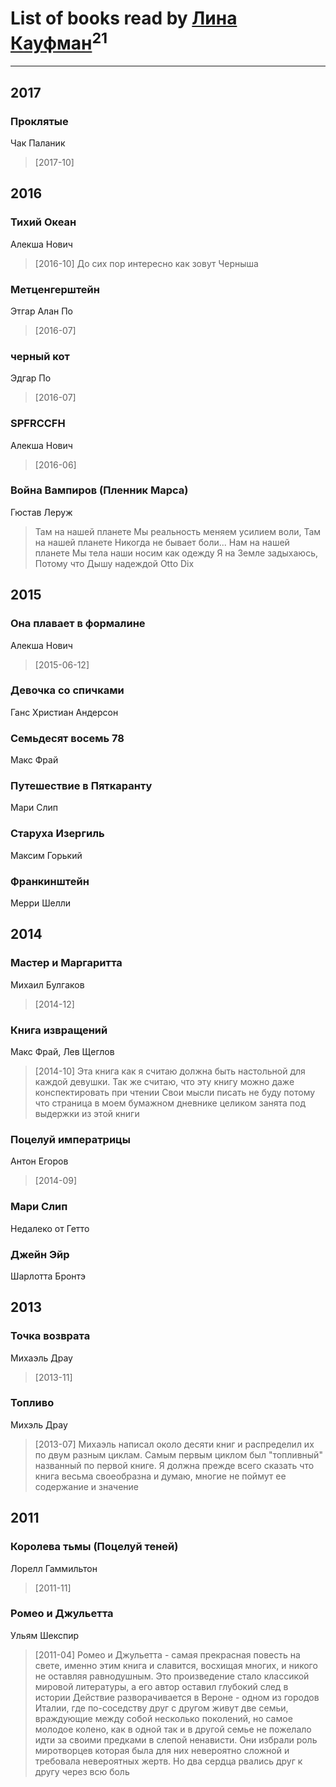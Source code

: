 # List of books read by [Лина Кауфман](http://vk.com/id143278479)<sup>21</sup>
---

## 2017

### Проклятые
Чак Паланик
> [2017-10] 



## 2016

### Тихий Океан
Алекша Нович
> [2016-10] До сих пор интересно как зовут Черныша


### Метценгерштейн
Этгар Алан По
> [2016-07] 


### черный кот
Эдгар По
> [2016-07] 


### SPFRCCFH
Алекша Нович
> [2016-06] 


### Война Вампиров (Пленник Марса)
Гюстав Леруж
> Там на нашей планете
> Мы реальность меняем усилием воли,
> Там на нашей планете 
> Никогда не бывает боли...
> Нам на нашей планете
> Мы тела наши носим как одежду
> Я на Земле задыхаюсь,
> Потому что Дышу надеждой
> Otto Dix



## 2015

### Она плавает в формалине
Алекша Нович
> [2015-06-12] 


### Девочка со спичками
Ганс Христиан Андерсон


### Семьдесят восемь 78
Макс Фрай


### Путешествие в Пяткаранту
Мари Слип


### Старуха Изергиль
Максим Горький


### Франкинштейн
Мерри Шелли



## 2014

### Мастер и Маргаритта
Михаил Булгаков
> [2014-12] 


### Книга извращений
Макс Фрай, Лев Щеглов
> [2014-10] Эта книга как я считаю должна быть настольной для каждой девушки.
> Так же считаю, что эту книгу можно даже конспектировать при чтении 
> Свои мысли писать не буду потому что страница в моем бумажном дневнике целиком занята под 
> выдержки из этой книги


### Поцелуй императрицы
Антон Егоров
> [2014-09] 


### Мари Слип
Недалеко от Гетто


### Джейн Эйр
Шарлотта Бронтэ



## 2013

### Точка возврата
Михаэль Драу
> [2013-11] 


### Топливо
Михэль Драу
> [2013-07] Михаэль написал около десяти книг и распределил их по двум разным циклам. Самым первым циклом был "топливный" названный по первой книге.
> Я должна прежде всего сказать что книга весьма своеобразна и думаю, многие не поймут ее содержание и значение



## 2011

### Королева тьмы (Поцелуй теней)
Лорелл Гаммильтон
> [2011-11] 


### Ромео и Джульетта
Ульям Шекспир
> [2011-04] Ромео и Джульетта - самая прекрасная повесть на свете, именно этим книга и славится, восхищая многих, и никого не оставляя равнодушным. Это  произведение стало классикой мировой литературы, а его  автор оставил глубокий след в истории
> Действие разворачивается в Вероне - одном из городов Италии, где по-соседству друг с другом живут  две семьи, враждующие между собой несколько поколений, но самое молодое колено, как в одной так  и в другой семье не пожелало идти за своими предками в слепой ненависти. Они избрали роль миротворцев которая была для них невероятно сложной и требовала невероятных жертв. Но два сердца рвались друг к другу  через всю боль



